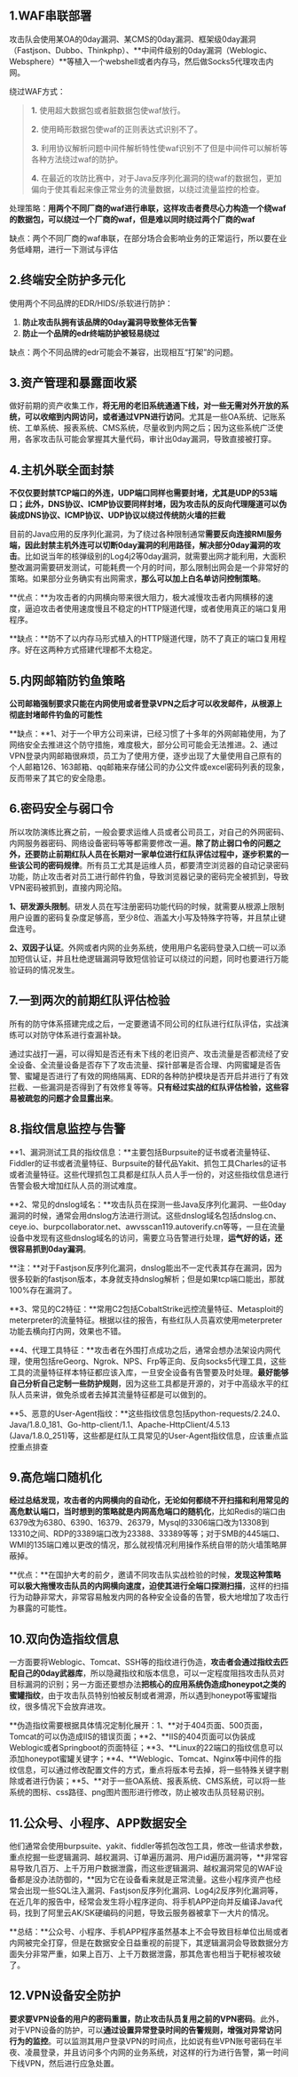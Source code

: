 ## 1.WAF串联部署

攻击队会使用某OA的0day漏洞、某CMS的0day漏洞、框架级0day漏洞（Fastjson、Dubbo、Thinkphp）、**中间件级别的0day漏洞（Weblogic、Websphere）**等植入一个webshell或者内存马，然后做Socks5代理攻击内网。

绕过WAF方式：

>**1.** 使用超大数据包或者脏数据包使waf放行。
>
>**2.** 使用畸形数据包使waf的正则表达式识别不了。
>
>**3.** 利用协议解析问题中间件解析特性使waf识别不了但是中间件可以解析等各种方法绕过waf的防护。
>
>**4.** 在最近的攻防比赛中，对于Java反序列化漏洞的绕waf的数据包，更加偏向于使其看起来像正常业务的流量数据，以绕过流量监控的检查。

处理策略：**用两个不同厂商的waf进行串联，这样攻击者费尽心力构造一个绕waf的数据包，可以绕过一个厂商的waf，但是难以同时绕过两个厂商的waf**

缺点：两个不同厂商的waf串联，在部分场合会影响业务的正常运行，所以要在业务低峰期，进行一下测试与评估

## 2.终端安全防护多元化

使用两个不同品牌的EDR/HIDS/杀软进行防护：

1. **防止攻击队拥有该品牌的0day漏洞导致整体无告警**
2. **防止一个品牌的edr终端防护被轻易绕过**

缺点：两个不同品牌的edr可能会不兼容，出现相互“打架”的问题。

## 3.资产管理和暴露面收紧

做好前期的资产收集工作，**将无用的老旧系统通通下线，对一些无需对外开放的系统，可以收缩到内网访问，或者通过VPN进行访问**。尤其是一些OA系统、记账系统、工单系统、报表系统、CMS系统，尽量收到内网之后；因为这些系统广泛使用，各家攻击队可能会掌握其大量代码，审计出0day漏洞，导致直接被打穿。

## 4.主机外联全面封禁

**不仅仅要封禁TCP端口的外连，UDP端口同样也需要封堵，尤其是UDP的53端口；此外，DNS协议、ICMP协议要同样封堵，因为攻击队的反向代理隧道可以伪装成DNS协议、ICMP协议、UDP协议以绕过传统防火墙的拦截**

目前的Java应用的反序列化漏洞，为了绕过各种限制通常**需要反向连接RMI服务端，因此封禁主机外连可以切断0day漏洞的利用路径，解决部分0day漏洞的攻击**。比如说当年的核弹级别的Log4j2等0day漏洞，就需要出网才能利用，大面积整改漏洞需要研发测试，可能耗费一个月的时间，那么限制出网会是一个非常好的策略。如果部分业务确实有出网需求，**那么可以加上白名单访问控制策略**。

**优点：**为攻击者的内网横向带来很大阻力，极大减慢攻击者内网横移的速度，逼迫攻击者使用速度慢且不稳定的HTTP隧道代理，或者使用真正的端口复用程序。

**缺点：**防不了以内存马形式植入的HTTP隧道代理，防不了真正的端口复用程序。好在这两种方式搭建代理都不太稳定。

## 5.内网邮箱防钓鱼策略

**公司邮箱强制要求只能在内网使用或者登录VPN之后才可以收发邮件，从根源上彻底封堵邮件钓鱼的可能性**

**缺点：**1、对于一个甲方公司来讲，已经习惯了十多年的外网邮箱使用，为了网络安全去推进这个防守措施，难度极大，部分公司可能会无法推进。2、通过VPN登录内网邮箱很麻烦，员工为了使用方便，逐步出现了大量使用自己原有的个人邮箱126、163邮箱、qq邮箱来存储公司的办公文件或excel密码列表的现象，反而带来了其它的安全隐患。

## 6.密码安全与弱口令

所以攻防演练比赛之前，一般会要求运维人员或者公司员工，对自己的外网密码、内网服务器密码、网络设备密码等等都需要修改一遍。**除了防止弱口令的问题之外，还要防止前期红队人员在长期对一家单位进行红队评估过程中，逐步积累的一些该公司的密码规律**。所有员工尤其是运维人员，都要清空浏览器的自动记录密码功能，防止攻击者对员工进行邮件钓鱼，导致浏览器记录的密码完全被抓到，导致VPN密码被抓到，直接内网沦陷。

**1、研发源头限制**。研发人员在写注册密码功能代码的时候，就需要从根源上限制用户设置的密码复杂度足够高，至少8位、涵盖大小写及特殊字符等，并且禁止键盘连号。

**2、双因子认证**。外网或者内网的业务系统，使用用户名密码登录入口统一可以添加短信认证，并且杜绝逻辑漏洞导致短信验证可以绕过的问题，同时也要进行万能验证码的情况发生。

## 7.一到两次的前期红队评估检验

所有的防守体系搭建完成之后，一定要邀请不同公司的红队进行红队评估，实战演练可以对防守体系进行查漏补缺。

通过实战打一遍，可以得知是否还有未下线的老旧资产、攻击流量是否都流经了安全设备、全流量设备是否存下了攻击流量、探针部署是否合理、内网蜜罐是否告警、蜜罐是否进行了有效的网络隔离、EDR的各种防护模块是否开启并进行了有效拦截、一些漏洞是否得到了有效修复等等。**只有经过实战的红队评估检验，这些容易被疏忽的问题才会显露出来**。

## 8.指纹信息监控与告警

**1、漏洞测试工具的指纹信息：**主要包括Burpsuite的证书或者流量特征、Fiddler的证书或者流量特征、Burpsuite的替代品Yakit、抓包工具Charles的证书或者流量特征。这些代理抓包工具都是红队人员人手一份的，对这些指纹信息进行告警会极大增加红队人员的测试难度。

**2、常见的dnslog域名：**攻击队员在探测一些Java反序列化漏洞、一些0day漏洞的时候，通常会用dnslog方法进行测试。这些dnslog域名包括dnslog.cn、ceye.io、burpcollaborator.net、awvsscan119.autoverify.cn等等，一旦在流量设备中发现有这些dnslog域名的访问，需要立马告警进行处理，**运气好的话，还很容易抓到0day漏洞**。

**注：**对于Fastjson反序列化漏洞，dnslog能出不一定代表其存在漏洞，因为很多较新的fastjson版本，本身就支持dnslog解析；但是如果tcp端口能出，那就100%存在漏洞了。

**3、常见的C2特征：**常用C2包括CobaltStrike远控流量特征、Metasploit的meterpreter的流量特征。根据以往的报告，有些红队人员喜欢使用meterpreter功能去横向打内网，效果也不错。

**4、代理工具特征：**攻击者在外围打点成功之后，通常会想办法架设内网代理，使用包括reGeorg、Ngrok、NPS、Frp等正向、反向socks5代理工具，这些工具的流量特征样本特征都应该入库，一旦安全设备有告警要及时处理。**最好能够自己分析自己定制一些防护规则**，因为这些工具都是开源的，对于中高级水平的红队人员来讲，做免杀或者去掉其流量特征都是可以做到的。

**5、恶意的User-Agent指纹：**这些指纹信息包括python-requests/2.24.0、Java/1.8.0_181、Go-http-client/1.1、Apache-HttpClient/4.5.13 (Java/1.8.0_251)等，这些都是红队工具常见的User-Agent指纹信息，应该重点监控重点排查

## 9.高危端口随机化

**经过总结发现，攻击者的内网横向的自动化，无论如何都绕不开扫描和利用常见的高危默认端口，当时想到的策略就是内网高危端口的随机化**，比如Redis的端口由6379改为6380、6390、16379、26379，Mysql的3306端口改为13308到13310之间、RDP的3389端口改为23388、33389等等；对于SMB的445端口、WMI的135端口难以更改的情况，那么就视情况利用操作系统自带的防火墙策略屏蔽掉。

**优点：**在国护大考的前夕，邀请不同攻击队实战检验的时候，**发现这种策略可以极大拖慢攻击队员的内网横向速度，迫使其进行全端口探测扫描**，这样的扫描行为动静非常大，非常容易触发内网的各种安全设备的告警，极大地增加了攻击行为暴露的可能性。

## 10.双向伪造指纹信息

一方面要将Weblogic、Tomcat、SSH等的指纹进行伪造，**攻击者会通过指纹去匹配自己的0day武器库**，所以隐藏指纹和版本信息，可以一定程度阻挡攻击队员对目标漏洞的识别；另一方面还要想办法**把核心的应用系统伪造成honeypot之类的蜜罐指纹**，由于攻击队员特别怕被反制或者溯源，所以遇到honeypot等蜜罐指纹，很多情况下会放弃进攻。

**伪造指纹需要根据具体情况定制化展开：1、**对于404页面、500页面，Tomcat的可以伪造成IIS的错误页面；**2、**IIS的404页面可以伪装成Weblogic或者Springboot的页面特征；**3、**Linux的22端口的指纹信息可以添加honeypot蜜罐关键字；**4、**Weblogic、Tomcat、Nginx等中间件的指纹信息，可以通过修改配置文件的方式，重点将版本号去掉，将一些特殊关键字剔除或者进行伪装；**5、**对于一些OA系统、报表系统、CMS系统，可以将一些系统的图标、css路径、png图片图形进行修改，防止被攻击队员轻易识别。

## 11.公众号、小程序、APP数据安全

他们通常会使用burpsuite、yakit、fiddler等抓包改包工具，修改一些请求参数，重点挖掘一些逻辑漏洞、越权漏洞、订单遍历漏洞、用户id遍历漏洞等，**非常容易导致几百万、上千万用户数据泄露，而这些逻辑漏洞、越权漏洞常见的WAF设备都是没办法防御的，**因为它在设备看来就是正常流量。这些小程序资产也经常会出现一些SQL注入漏洞、Fastjson反序列化漏洞、Log4j2反序列化漏洞等，在近几年的报告中，经常会发生将小程序逆向、将手机APP逆向并反编译Java代码，找到了阿里云AK/SK硬编码的问题，导致云服务器被拿下一大片的情况。

**总结：**公众号、小程序、手机APP程序虽然基本上不会导致目标单位出局或者内网被完全打穿，但是在数据安全日益重视的前提下，其逻辑漏洞会导致数据分方面失分非常严重，如果上百万、上千万数据泄露，那其危害也相当于靶标被攻破了。

## 12.VPN设备安全防护

**要求要VPN设备的用户的密码重置，防止攻击队员复用之前的VPN密码**。此外，对于VPN设备的防护，可以**通过设置异常登录时间的告警规则，增强对异常访问行为的监控**。可以监测其用户登录VPN的时间点，比如说有些VPN账号密码在半夜、凌晨登录，并且访问多个内网的业务系统，对这样的行为进行告警，第一时间下线VPN，然后进行应急处置。